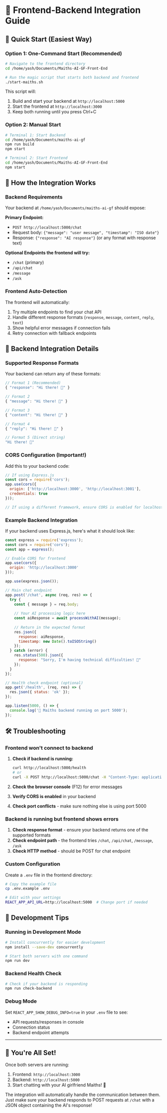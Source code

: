 # 🔗 Frontend-Backend Integration Guide

## 🚀 Quick Start (Easiest Way)

### Option 1: One-Command Start (Recommended)
```bash
# Navigate to the frontend directory
cd /home/yash/Documents/Maiths-AI-GF-Front-End

# Run the magic script that starts both backend and frontend
./start-maiths.sh
```

This script will:
1. Build and start your backend at `http://localhost:5000`
2. Start the frontend at `http://localhost:3000`
3. Keep both running until you press Ctrl+C

### Option 2: Manual Start
```bash
# Terminal 1: Start Backend
cd /home/yash/Documents/maiths-ai-gf
npm run build
npm start

# Terminal 2: Start Frontend
cd /home/yash/Documents/Maiths-AI-GF-Front-End
npm start
```

## 🔧 How the Integration Works

### Backend Requirements
Your backend at `/home/yash/Documents/maiths-ai-gf` should expose:

**Primary Endpoint:**
- `POST http://localhost:5000/chat`
- Request body: `{"message": "user message", "timestamp": "ISO date"}`
- Response: `{"response": "AI response"}` (or any format with response text)

**Optional Endpoints the frontend will try:**
- `/chat` (primary)
- `/api/chat`
- `/message`
- `/ask`

### Frontend Auto-Detection
The frontend will automatically:
1. Try multiple endpoints to find your chat API
2. Handle different response formats (`response`, `message`, `content`, `reply`, `text`)
3. Show helpful error messages if connection fails
4. Retry connection with fallback endpoints

## 📡 Backend Integration Details

### Supported Response Formats
Your backend can return any of these formats:

```javascript
// Format 1 (Recommended)
{ "response": "Hi there! 💖" }

// Format 2
{ "message": "Hi there! 💖" }

// Format 3
{ "content": "Hi there! 💖" }

// Format 4
{ "reply": "Hi there! 💖" }

// Format 5 (Direct string)
"Hi there! 💖"
```

### CORS Configuration (Important!)
Add this to your backend code:

```javascript
// If using Express.js
const cors = require('cors');
app.use(cors({
  origin: ['http://localhost:3000', 'http://localhost:3001'],
  credentials: true
}));

// If using a different framework, ensure CORS is enabled for localhost:3000
```

### Example Backend Integration

If your backend uses Express.js, here's what it should look like:

```javascript
const express = require('express');
const cors = require('cors');
const app = express();

// Enable CORS for frontend
app.use(cors({
  origin: 'http://localhost:3000'
}));

app.use(express.json());

// Main chat endpoint
app.post('/chat', async (req, res) => {
  try {
    const { message } = req.body;
    
    // Your AI processing logic here
    const aiResponse = await processWithAI(message);
    
    // Return in the expected format
    res.json({
      response: aiResponse,
      timestamp: new Date().toISOString()
    });
  } catch (error) {
    res.status(500).json({
      response: "Sorry, I'm having technical difficulties! 🥺"
    });
  }
});

// Health check endpoint (optional)
app.get('/health', (req, res) => {
  res.json({ status: 'ok' });
});

app.listen(5000, () => {
  console.log('🤖 Maiths backend running on port 5000');
});
```

## 🛠️ Troubleshooting

### Frontend won't connect to backend
1. **Check if backend is running:**
   ```bash
   curl http://localhost:5000/health
   # or
   curl -X POST http://localhost:5000/chat -H "Content-Type: application/json" -d '{"message":"test"}'
   ```

2. **Check the browser console** (F12) for error messages

3. **Verify CORS is enabled** in your backend

4. **Check port conflicts** - make sure nothing else is using port 5000

### Backend is running but frontend shows errors
1. **Check response format** - ensure your backend returns one of the supported formats
2. **Check endpoint path** - the frontend tries `/chat`, `/api/chat`, `/message`, `/ask`
3. **Check HTTP method** - should be POST for chat endpoint

### Custom Configuration
Create a `.env` file in the frontend directory:
```bash
# Copy the example file
cp .env.example .env

# Edit with your settings
REACT_APP_API_URL=http://localhost:5000  # Change port if needed
```

## 📱 Development Tips

### Running in Development Mode
```bash
# Install concurrently for easier development
npm install --save-dev concurrently

# Start both servers with one command
npm run dev
```

### Backend Health Check
```bash
# Check if your backend is responding
npm run check-backend
```

### Debug Mode
Set `REACT_APP_SHOW_DEBUG_INFO=true` in your `.env` file to see:
- API requests/responses in console
- Connection status
- Backend endpoint attempts

---

## 🎉 You're All Set!

Once both servers are running:
1. Frontend: `http://localhost:3000` 
2. Backend: `http://localhost:5000`
3. Start chatting with your AI girlfriend Maiths! 💖

The integration will automatically handle the communication between them. Just make sure your backend responds to POST requests at `/chat` with a JSON object containing the AI's response!

